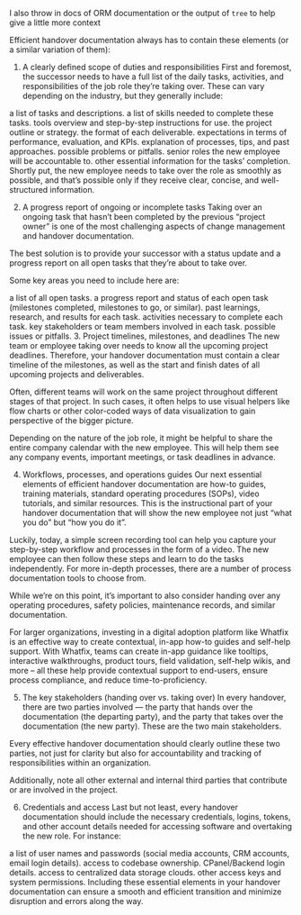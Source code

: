 
I also throw in docs of ORM documentation or the output of `tree` to help give a little more context

Efficient handover documentation always has to contain these elements (or a similar variation of them):

1. A clearly defined scope of duties and responsibilities
First and foremost, the successor needs to have a full list of the daily tasks, activities, and responsibilities of the job role they’re taking over. These can vary depending on the industry, but they generally include:

a list of tasks and descriptions.
a list of skills needed to complete these tasks.
tools overview and step-by-step instructions for use.
the project outline or strategy.
the format of each deliverable.
expectations in terms of performance, evaluation, and KPIs.
explanation of processes, tips, and past approaches.
possible problems or pitfalls.
senior roles the new employee will be accountable to.
other essential information for the tasks’ completion.
Shortly put, the new employee needs to take over the role as smoothly as possible, and that’s possible only if they receive clear, concise, and well-structured information.

2. A progress report of ongoing or incomplete tasks
Taking over an ongoing task that hasn’t been completed by the previous “project owner” is one of the most challenging aspects of change management and handover documentation.

The best solution is to provide your successor with a status update and a progress report on all open tasks that they’re about to take over.

Some key areas you need to include here are:

a list of all open tasks.
a progress report and status of each open task (milestones completed, milestones to go, or similar).
past learnings, research, and results for each task.
activities necessary to complete each task.
key stakeholders or team members involved in each task.
possible issues or pitfalls.
3. Project timelines, milestones, and deadlines
The new team or employee taking over needs to know all the upcoming project deadlines. Therefore, your handover documentation must contain a clear timeline of the milestones, as well as the start and finish dates of all upcoming projects and deliverables.

Often, different teams will work on the same project throughout different stages of that project. In such cases, it often helps to use visual helpers like flow charts or other color-coded ways of data visualization to gain perspective of the bigger picture.

Depending on the nature of the job role, it might be helpful to share the entire company calendar with the new employee. This will help them see any company events, important meetings, or task deadlines in advance.

4. Workflows, processes, and operations guides
Our next essential elements of efficient handover documentation are how-to guides, training materials, standard operating procedures (SOPs), video tutorials, and similar resources. This is the instructional part of your handover documentation that will show the new employee not just “what you do” but “how you do it”.

Luckily, today, a simple screen recording tool can help you capture your step-by-step workflow and processes in the form of a video. The new employee can then follow these steps and learn to do the tasks independently. For more in-depth processes, there are a number of process documentation tools to choose from.

While we’re on this point, it’s important to also consider handing over any operating procedures, safety policies, maintenance records, and similar documentation.

For larger organizations, investing in a digital adoption platform like Whatfix is an effective way to create contextual, in-app how-to guides and self-help support. With Whatfix, teams can create in-app guidance like tooltips, interactive walkthroughs, product tours, field validation, self-help wikis, and more – all these help provide contextual support to end-users, ensure process compliance, and reduce time-to-proficiency.

5. The key stakeholders (handing over vs. taking over)
In every handover, there are two parties involved — the party that hands over the documentation (the departing party), and the party that takes over the documentation (the new party). These are the two main stakeholders.

Every effective handover documentation should clearly outline these two parties, not just for clarity but also for accountability and tracking of responsibilities within an organization.

Additionally, note all other external and internal third parties that contribute or are involved in the project.

6. Credentials and access
Last but not least, every handover documentation should include the necessary credentials, logins, tokens, and other account details needed for accessing software and overtaking the new role. For instance:

a list of user names and passwords (social media accounts, CRM accounts, email login details).
access to codebase ownership.
CPanel/Backend login details.
access to centralized data storage clouds.
other access keys and system permissions.
Including these essential elements in your handover documentation can ensure a smooth and efficient transition and minimize disruption and errors along the way.

